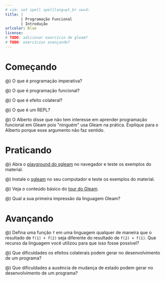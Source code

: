 ```yaml
---
# vim: set spell spelllang=pt_br sw=4:
title: |
       | Programação Funcional
       | Introdução
urlcolor: Blue
license:
# TODO: adicionar exercício de gleam?
# TODO: exercícios avançando?
---
```


# Começando

@) O que é programação imperativa?

@) O que é programação funcional?

@) O que é efeito colateral?

@) O que é um REPL?

@) O Alberto disse que não tem interesse em aprender programação funcional em Gleam pois "ninguém" usa Gleam na prática. Explique para o Alberto porque esse argumento não faz sentido.


# Praticando

@) Abra o [playground do sgleam](https://malbarbo.pro.br/sgleam/play.html) no navegador e teste os exemplos do material.

@) Instale o [sgleam](https://malbarbo.pro.br/sgleam) no seu computador e teste os exemplos do material.

@) Veja o conteúdo básico do [tour do Gleam](https://tour.gleam.run/).

@) Qual a sua primeira impressão da linguagem Gleam?


# Avançando

@) Defina uma função `f` em uma linguagem qualquer de maneira que o resultado de `f(1) + f(2)` seja diferente do resultado de `f(2) + f(1)`. Que recurso da linguagem você utilizou para que isso fosse possível?

@) Que dificuldades os efeitos colaterais podem gerar no desenvolvimento de um programa?

@) Que dificuldades a ausência de mudança de estado podem gerar no desenvolvimento de um programa?
